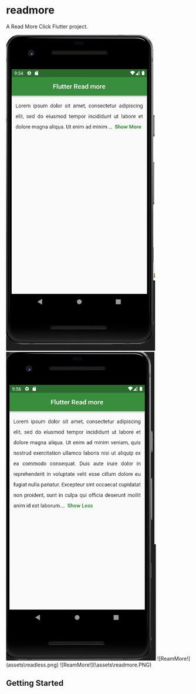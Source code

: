 # readmore

A Read More Click Flutter project.

<img alt="readmore" src="assets/readmore.png">
<img alt="readless" src="assets/readless.png">
![ReamMore!](assets\readless.png)
![ReamMore!](\assets\readmore.PNG)

## Getting Started
